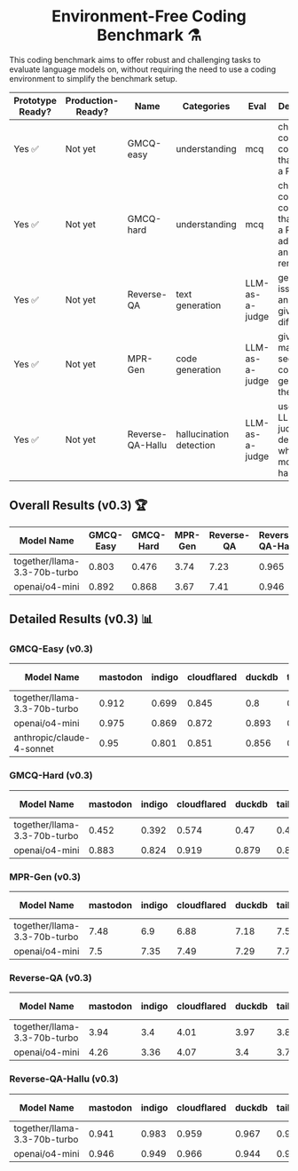 <h1 align="center">Environment-Free Coding Benchmark ⚗️</h1>

This coding benchmark aims to offer robust and challenging tasks to evaluate
language models on, without requiring the need to use a coding environment to
simplify the benchmark setup.

| Prototype Ready? | Production-Ready? | Name | Categories | Eval | Description |
| --- | --- | --- | --- | --- | --- |
| Yes ✅| Not yet | GMCQ-easy | understanding | mcq | choose the correct code diff that closes a PR |
| Yes ✅| Not yet | GMCQ-hard | understanding | mcq | choose the correct code diff that closes a PR, with additions and removals |
| Yes ✅| Not yet| Reverse-QA | text generation | LLM-as-a-judge | generate an issue title and body given code diff |
| Yes ✅ | Not yet | MPR-Gen | code generation | LLM-as-a-judge | given a maksed section of a code diff, generate the code |
| Yes ✅ | Not yet | Reverse-QA-Hallu | hallucination detection | LLM-as-a-judge | uses an LLM-as-a-judge to determine whether the model hallucinated |

## Overall Results (v0.3) 🏆

| Model Name                   | GMCQ-Easy | GMCQ-Hard | MPR-Gen | Reverse-QA | Reverse-QA-Hallu | EFCB Score |
|------------------------------|----------|--------|-------------|--------|-----------|--------|
| together/llama-3.3-70b-turbo |    0.803 |  0.476 |   3.74 |  7.23   | 0.965 |   0.482 |
| openai/o4-mini               |    0.892 |  0.868 |    3.67 |   7.41 |    0.946 |    0.584 |


## Detailed Results (v0.3) 📊

### GMCQ-Easy (v0.3)

| Model Name                   | mastodon | indigo | cloudflared | duckdb | tailscale | chroma | unweighted average |
|------------------------------|----------|--------|-------------|--------|-----------|--------|--------------------|
| together/llama-3.3-70b-turbo |    0.912 |  0.699 |       0.845 |    0.8 |     0.759 |  0.801 |              0.803 |
| openai/o4-mini               |    0.975 |  0.869 |       0.872 |  0.893 |     0.824 |  0.918 |              0.892 |
| anthropic/claude-4-sonnet    |     0.95 |  0.801 |       0.851 |  0.856 |     0.786 |  0.862 |              0.851 |

### GMCQ-Hard (v0.3)

| Model Name                   | mastodon | indigo | cloudflared | duckdb | tailscale | chroma | unweighted average |
|------------------------------|----------|--------|-------------|--------|-----------|--------|--------------------|
| together/llama-3.3-70b-turbo |    0.452 |  0.392 |       0.574 |   0.47 |     0.465 |    0.5 |              0.476 |
| openai/o4-mini               |    0.883 |  0.824 |       0.919 |  0.879 |     0.834 |  0.867 |              0.868 |

### MPR-Gen (v0.3)

| Model Name                   | mastodon | indigo | cloudflared | duckdb | tailscale | chroma | unweighted average |
|------------------------------|----------|--------|-------------|--------|-----------|--------|--------------------|
| together/llama-3.3-70b-turbo |     7.48 |    6.9 |        6.88 |   7.18 |       7.5 |   7.45 |               7.23 |
| openai/o4-mini               |      7.5 |   7.35 |        7.49 |   7.29 |      7.73 |   7.11 |               7.41 |

### Reverse-QA (v0.3)

| Model Name                   | mastodon | indigo | cloudflared | duckdb | tailscale | chroma | unweighted average |
|------------------------------|----------|--------|-------------|--------|-----------|--------|--------------------|
| together/llama-3.3-70b-turbo |     3.94 |    3.4 |        4.01 |   3.97 |      3.84 |   3.28 |              3.740 |
| openai/o4-mini               |     4.26 |   3.36 |        4.07 |    3.4 |      3.74 |   3.18 |              3.668 |

### Reverse-QA-Hallu (v0.3)

| Model Name                   | mastodon | indigo | cloudflared | duckdb | tailscale | chroma | unweighted average |
|------------------------------|----------|--------|-------------|--------|-----------|--------|--------------------|
| together/llama-3.3-70b-turbo |    0.941 |  0.983 |       0.959 |  0.967 |     0.984 |  0.954 |              0.965 |
| openai/o4-mini               |    0.946 |  0.949 |       0.966 |  0.944 |     0.957 |  0.913 |              0.946 |
